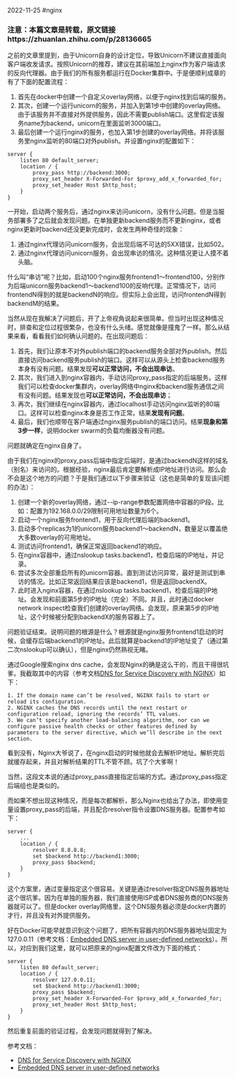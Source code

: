 2022-11-25
#nginx

### 注意：本篇文章是转载，原文链接https://zhuanlan.zhihu.com/p/28136665


之前的文章里提到，由于Unicorn自身的设计定位，导致Unicorn不建议直接面向客户端收发请求。按照Unicorn的推荐，建议在其前端加上nginx作为客户端请求的反向代理器。由于我们的所有服务都运行在Docker集群中。于是便顺利成章的有了下面的配置流程：

1.  首先在docker中创建一个自定义overlay网络，以便于nginx找到后端的服务。
2.  其次，创建一个运行unicorn的服务，并加入到第1步中创建的overlay网络。由于该服务并不直接对外提供服务，因此不需要publish端口。这里假定该服务name为backend，unicorn在里面监听3000端口。
3.  最后创建一个运行nginx的服务，也加入第1步创建的overlay网络。并将该服务里nginx监听的80端口对外publish。并设置nginx的配置如下：

```nginx
server {
	listen 80 default_server;
	location / {
		proxy_pass http://backend:3000;
		proxy_set_header X-Forwarded-For $proxy_add_x_forwarded_for;
		proxy_set_header Host $http_host;
	}
}
```

一开始，启动两个服务后，通过nginx来访问unicorn，没有什么问题。但是当服务部署多了之后就会发现问题。在单独更新backend服务而不更新nginx，或者nginx更新时backend还没更新完成时，会发生两种奇怪的现象：

1.  通过nginx代理访问unicorn服务，会出现后端不可达的5XX错误，比如502。
2.  通过nginx代理访问unicorn服务，会出现串访的情况。这种情况更让人摸不着头脑。

什么叫“串访”呢？比如，启动100个nginx服务frontend1～frontend100，分别作为后端unicorn服务backend1～backend100的反响代理。正常情况下，访问frontendN得到的就是backendN的响应。但实际上会出现，访问frontendN得到backendM的结果。

当然从现在我解决了问题后，开了上帝视角说起来很简单。但当时出现这种情况时，排查和定位过程很繁杂，也没有什么头绪。感觉就像是撞鬼了一样。那么从结果来看，看看我们如何确认问题的。在出现问题后：

1.  首先，我们让原本不对外publish端口的backend服务全部对外publish。然后直接访问backend服务publish的端口。这样可以从源头上检查backend服务本身有没有问题。结果发现**可以正常访问，不会出现串访**。
2.  其次，我们进入到nginx容器内，手动访问proxy\_pass指定的后端服务。这样我们可以检查docker集群内，overlay网络中nginx和backend服务通信之间有没有问题。结果发现也**可以正常访问，不会出现串访**；
3.  再次，我们继续在nginx容器内，通过localhost手动访问nginx监听的80端口。这样可以检查nginx本身是否工作正常。结果**发现有问题**。
4.  最后，我们也顺带在客户端通过nginx服务publish的端口访问。结果**现象和第3步一样**，说明docker swarm的负载均衡器没有问题。

问题就确定在nginx自身了。

由于我们在nginx的proxy\_pass后端中指定后端时，是通过backendN这样的域名（别名）来访问的。根据经验，nginx最后肯定要解析成IP地址进行访问。那么会不会是这个地方的问题？于是我们通过以下步骤来验证（这也是简单的复现该问题的办法）：

1.  创建一个新的overlay网络，通过--ip-range参数配置网络中容器的IP段。比如：配置为192.168.0.0/29限制可用地址数量为6个。
2.  启动一个nginx服务frontend1，用于反向代理后端的backend1。
3.  启动多个replicas为1的unicorn服务backend1～backendN，数量足以覆盖绝大多数overlay的可用地址。
4.  测试访问frontend1，确保正常返回backend1的响应。
5.  在nginx容器中，通过nslookup tasks.backend1，检查后端的IP地址，并记录。
6.  尝试多次全部重启所有的unicorn容器。直到测试访问异常，最好是测试到串访的情况。比如正常返回结果应该是backend1，但是返回backendX。
7.  此时进入nginx容器，在通过nslookup tasks.backend1，检查后端的IP地址。会发现和前面第5步的IP地址（完全）不同。并且，此时通过docker network inspect检查我们创建的overlay网络。会发现，原来第5步的IP地址，这个时候被分配到backendX的服务容器上了。

问题验证结束。说明问题的根源是什么？根源就是nginx服务frontend1启动的时候，会缓存后端backend1的IP地址。此后就算是backend1的IP地址变了（通过第二次nslookup可以确认），但是nginx仍然熟视无睹。

通过Google搜索nginx dns cache，会发现Nginx的确是这么干的，而且干得很坑爹。我截取其中的内容（参考文档[DNS for Service Discovery with NGINX](https://link.zhihu.com/?target=https%3A//www.nginx.com/blog/dns-service-discovery-nginx-plus/)）如下：

```text
1. If the domain name can’t be resolved, NGINX fails to start or reload its configuration.
2. NGINX caches the DNS records until the next restart or configuration reload, ignoring the records’ TTL values.
3. We can’t specify another load‑balancing algorithm, nor can we configure passive health checks or other features defined by parameters to the server directive, which we’ll describe in the next section.

```

看到没有，Nginx大爷说了，在nginx启动的时候他就会去解析IP地址。解析完后就缓存起来，并且对解析结果的TTL不管不顾。坑了个大爹啊！

当然，这段文本说的通过proxy\_pass直接指定后端的方式。通过proxy\_pass指定后端组也是类似的。

而如果不想出现这种情况，而是每次都解析，那么Nginx也给出了办法，即使用变量设置proxy\_pass的后端，并且配合resolver指令设置DNS服务器。配置参考如下：

```nginx
server {
	...
	location / {
		resolver 8.8.8.8;
		set $backend http://backend1:3000;
		proxy_pass $backend;
	}
}
```

这个方案里，通过变量指定这个很容易。关键是通过resolver指定DNS服务器地址这个很坑爹。因为在单独的服务器，我们直接使用ISP或者DNS服务商的DNS服务器就可以了。但是docker overlay网络里，这个DNS服务器必须是docker内置的才行，并且没有对外提供服务。

好在Docker可能早就意识到这个问题了，把所有容器内的DNS服务器地址固定为127.0.0.11（参考文档：[Embedded DNS server in user-defined networks](https://link.zhihu.com/?target=https%3A//docs.docker.com/engine/userguide/networking/configure-dns/)）。所以，对应到我们这里，就可以把原来的nginx配置文件改为下面的格式：

```nginx
server {
	listen 80 default_server;
	location / {
		resolver 127.0.0.11;
		set $backend http://backend1:3000;
		proxy_pass $backend;
		proxy_set_header X-Forwarded-For $proxy_add_x_forwarded_for;
		proxy_set_header Host $http_host;
	}
}
```

然后重复前面的验证过程，会发现问题就得到了解决。

参考文档：

*   [DNS for Service Discovery with NGINX](https://link.zhihu.com/?target=https%3A//www.nginx.com/blog/dns-service-discovery-nginx-plus/)
*   [Embedded DNS server in user-defined networks](https://link.zhihu.com/?target=https%3A//docs.docker.com/engine/userguide/networking/configure-dns/)